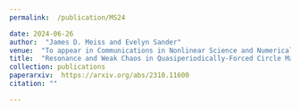 ```yaml
---
permalink:  /publication/MS24

date: 2024-06-26
author:  "James D. Meiss and Evelyn Sander"
venue:  "To appear in Communications in Nonlinear Science and Numerical Simulation"
title:  "Resonance and Weak Chaos in Quasiperiodically-Forced Circle Maps"
collection: publications
paperarxiv:  https://arxiv.org/abs/2310.11600
citation: ""

---
```


